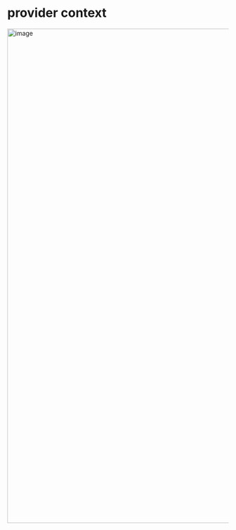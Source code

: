 provider context
==============

<img width="1127" alt="image" src="https://github.com/user-attachments/assets/8a1eea65-5ff0-4150-a561-8bb674973719">



